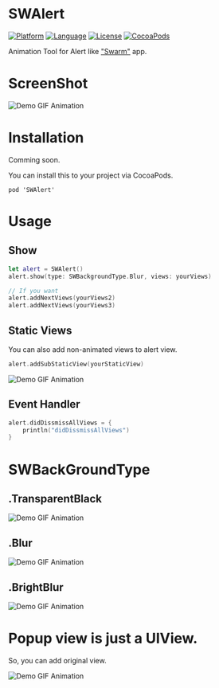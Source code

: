 # SWAlert

[![Platform](http://img.shields.io/badge/platform-ios-blue.svg?style=flat
)](https://developer.apple.com/iphone/index.action)
[![Language](http://img.shields.io/badge/language-swift-brightgreen.svg?style=flat
)](https://developer.apple.com/swift)
[![License](http://img.shields.io/badge/license-MIT-lightgrey.svg?style=flat
)](http://mit-license.org)
[![CocoaPods](https://img.shields.io/cocoapods/v/SWAlert.svg)]()

Animation Tool for Alert like ["Swarm"](https://swarmapp.com/) app.

# ScreenShot
![Demo GIF Animation](https://raw.githubusercontent.com/entotsu/SWAlert/master/ScreenShots/bright.gif "Demo GIF Animation")

<!-- You can play demo at [appetize.io](https://appetize.io/app/hbj0vawpk8uw9z00838vz5he4g). -->

# Installation

Comming soon.

You can install this to your project via CocoaPods.

```
pod 'SWAlert'
```


# Usage

## Show

``` swift
let alert = SWAlert()
alert.show(type: SWBackgroundType.Blur, views: yourViews)

// If you want
alert.addNextViews(yourViews2)
alert.addNextViews(yourViews3)

```

## Static Views
You can also add non-animated views to alert view.

``` swift
alert.addSubStaticView(yourStaticView)
```

![Demo GIF Animation](https://raw.githubusercontent.com/entotsu/SWAlert/master/ScreenShots/static.gif "Demo GIF Animation")


## Event Handler

``` swift
alert.didDissmissAllViews = {
    println("didDissmissAllViews")
}
```


# SWBackGroundType

## .TransparentBlack
![Demo GIF Animation](https://raw.githubusercontent.com/entotsu/SWAlert/master/ScreenShots/black.gif "Demo GIF Animation")

## .Blur
![Demo GIF Animation](https://raw.githubusercontent.com/entotsu/SWAlert/master/ScreenShots/blur.gif "Demo GIF Animation")

## .BrightBlur
![Demo GIF Animation](https://raw.githubusercontent.com/entotsu/SWAlert/master/ScreenShots/bright.gif "Demo GIF Animation")


# Popup view is just a UIView.

So, you can add original view.

![Demo GIF Animation](https://raw.githubusercontent.com/entotsu/SWAlert/master/ScreenShots/your.gif "Demo GIF Animation")

